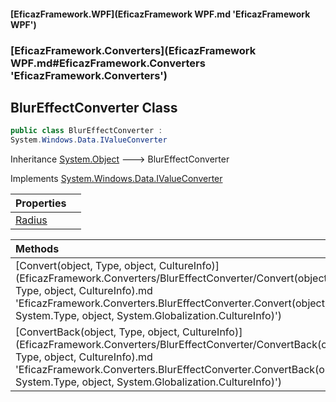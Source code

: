#### [EficazFramework.WPF](EficazFramework WPF.md 'EficazFramework WPF')
### [EficazFramework.Converters](EficazFramework WPF.md#EficazFramework.Converters 'EficazFramework.Converters')

## BlurEffectConverter Class

```csharp
public class BlurEffectConverter :
System.Windows.Data.IValueConverter
```

Inheritance [System.Object](https://docs.microsoft.com/en-us/dotnet/api/System.Object 'System.Object') &#129106; BlurEffectConverter

Implements [System.Windows.Data.IValueConverter](https://docs.microsoft.com/en-us/dotnet/api/System.Windows.Data.IValueConverter 'System.Windows.Data.IValueConverter')

| Properties | |
| :--- | :--- |
| [Radius](EficazFramework.Converters/BlurEffectConverter/Radius.md 'EficazFramework.Converters.BlurEffectConverter.Radius') | |

| Methods | |
| :--- | :--- |
| [Convert(object, Type, object, CultureInfo)](EficazFramework.Converters/BlurEffectConverter/Convert(object, Type, object, CultureInfo).md 'EficazFramework.Converters.BlurEffectConverter.Convert(object, System.Type, object, System.Globalization.CultureInfo)') | |
| [ConvertBack(object, Type, object, CultureInfo)](EficazFramework.Converters/BlurEffectConverter/ConvertBack(object, Type, object, CultureInfo).md 'EficazFramework.Converters.BlurEffectConverter.ConvertBack(object, System.Type, object, System.Globalization.CultureInfo)') | |
